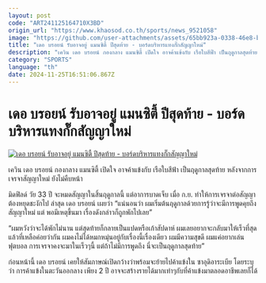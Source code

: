 ```yaml
---
layout: post
code: "ART241125164710X3BD"
origin_url: "https://www.khaosod.co.th/sports/news_9521058"
image: "https://github.com/user-attachments/assets/65bb923a-0338-46e8-b656-c934ca947727"
title: "เดอ บรอยน์ รับอาจอยู่ แมนซิตี้ ปีสุดท้าย - บอร์ดบริหารแทงกั๊กสัญญาใหม่"
description: "เควิน เดอ บรอยน์ กองกลาง แมนซิตี้ เปิดใจ อาจค้าแข้งกับ เรือใบสีฟ้า เป็นฤดูกาลสุดท้าย หลังจากการเจรจาสัญญาใหม่ ยังไม่คืบหน้ามิดฟิลด์ วัย 33 ปี"
category: "SPORTS"
language: "th"
date: 2024-11-25T16:51:06.867Z
---
```


# เดอ บรอยน์ รับอาจอยู่ แมนซิตี้ ปีสุดท้าย - บอร์ดบริหารแทงกั๊กสัญญาใหม่

[![เดอ บรอยน์ รับอาจอยู่ แมนซิตี้ ปีสุดท้าย - บอร์ดบริหารแทงกั๊กสัญญาใหม่](https://www.khaosod.co.th/wpapp/uploads/2024/11/KDB3.jpg "เดอ บรอยน์ รับอาจอยู่ แมนซิตี้ ปีสุดท้าย - บอร์ดบริหารแทงกั๊กสัญญาใหม่")](https://www.khaosod.co.th/wpapp/uploads/2024/11/KDB3.jpg)

เควิน เดอ บรอยน์ กองกลาง แมนซิตี้ เปิดใจ อาจค้าแข้งกับ เรือใบสีฟ้า เป็นฤดูกาลสุดท้าย หลังจากการเจรจาสัญญาใหม่ ยังไม่คืบหน้า

มิดฟิลด์ วัย 33 ปี จะหมดสัญญาในสิ้นฤดูกาลนี้ แต่อาการบาดเจ็บ เมื่อ ก.ย. ทำให้การเจรจาต่อสัญญา ต้องหยุดชะงักไป ล่าสุด เดอ บรอยน์ เผยว่า “แน่นอนว่า ผมเริ่มต้นฤดูกาลด้วยการรู้ว่าจะมีการพูดคุยถึงสัญญาใหม่ แต่ พอมีเหตุขึ้นมา เรื่องดังกล่าวก็ถูกพักไปเลย”

“ผมหวังว่าจะได้พักไม่นาน แต่สุดท้ายก็กลายเป็นแปดหรือเก้าสัปดาห์ ผมเลยอยากจะกลับมาให้เร็วที่สุด แล้วที่เหลือค่อยว่ากัน ผมคงไม่ได้หมกหมุ่นอยู่กับเรื่องนี้เรื่องเดียว ผมมีความสุขดี ผมแค่อยากเล่นฟุตบอล การเจรจาคงจะมาในเร็วๆนี้ แต่ถ้าไม่มีการพูดถึง นี่จะเป็นฤดูกาลสุดท้าย”

ก่อนหน้านี้ เดอ บรอยน์ เคยให้สัมภาษณ์เปิดกว้างว่าพร้อมจะย้ายไปค้าแข้งใน ซาอุดิอาระเบีย โดยระบุว่า การค้าแข้งในตะวันออกลาง เพียง 2 ปี อาจจะสร้างรายได้มากเท่าๆกับที่ค้าแข้งมาตลอดอาชีพเลยก็ได้